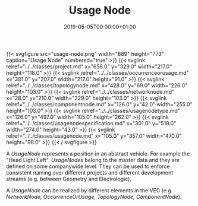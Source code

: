 ﻿---
title: Usage Node
toc: false
type: specs
date: "2019-05-05T00:00:00+01:00"
draft: false
menu:
  vec120:
    identifier: key-concepts/usage-node    
    parent: key-concepts
    weight: 1001008 

# Prev/next pager order (if `docs_section_pager` enabled in `params.toml`)
weight: 1001008
---
{{< svgfigure src="usage-node.png" width="889" height="773" caption="Usage Node" numbered="true" >}}
  {{< svglink relref="../../classes/project.md" x="658.0" y="329.0" width="217.0" height="118.0" >}}
  {{< svglink relref="../../classes/occurrenceorusage.md" x="301.0" y="207.0" width="217.0" height="91.0" >}}
  {{< svglink relref="../../classes/topologynode.md" x="428.0" y="69.0" width="226.0" height="103.0" >}}
  {{< svglink relref="../../classes/networknode.md" x="28.0" y="210.0" width="229.0" height="103.0" >}}
  {{< svglink relref="../../classes/componentnode.md" x="126.0" y="42.0" width="255.0" height="103.0" >}}
  {{< svglink relref="../../classes/usagenodetype.md" x="126.0" y="497.0" width="105.0" height="262.0" >}}
  {{< svglink relref="../../classes/usagenodespecification.md" x="301.0" y="518.0" width="274.0" height="43.0" >}}
  {{< svglink relref="../../classes/usagenode.md" x="105.0" y="357.0" width="470.0" height="98.0" >}}
{{< / svgfigure >}}
<html>   <head>     </head>   <body>     <p> A <i>UsageNode</i> represents a position in an abstract vehicle. For example the &quot;Head Light Left&quot;. <i>UsageNodes</i> belong to the master data and they are defined on some companywide level. They can be used to enforce consistent naming over different projects and different development streams (e.g. between Geometry and Electrologic).     </p>      <p> A <i>UsageNode</i> can be realized by different elements in the VEC (e.g. <i>NetworkNode, OccurrenceOrUsage, TopologyNode, ComponentNode</i>).      </p>    </body> </html> 
